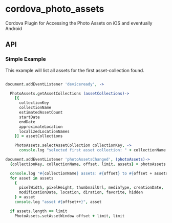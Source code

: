 # cordova_photo_assets
Cordova Plugin for Accessing the Photo Assets on iOS and eventually Android

## API

### Simple Example

This example will list all assets for the first asset-collection found.

```coffeescript

document.addEventListener 'deviceready', ->

  PhotoAssets.getAssetCollections (assetCollections)->
    [{
      collectionKey
      collectionName
      estimatedAssetCount
      startDate
      endDate
      approximateLocation
      localizedLocationNames
    }] = assetCollections

    PhotoAssets.selectAssetCollection collectionKey, ->
      console.log "selected first asset collection: " + collectionName

document.addEventListener 'photoAssetsChanged', (photoAssets)->
  {collectionKey, collectionName, offset, limit, assets} = photoAssets

  console.log "#{collectionName} assets: #{offset} to #{offset + assets.length - 1}:"
  for asset in assets
    {
      pixelWidth, pixelHeight, thumbnailUrl, mediaType, creationDate,
      modificationDate, location, diration, favorite, hidden
    } = asset
    console.log "asset #{offset++}", asset

  if assets.length == limit
    PhotoAssets.setAssetWindow offset + limit, limit

```
